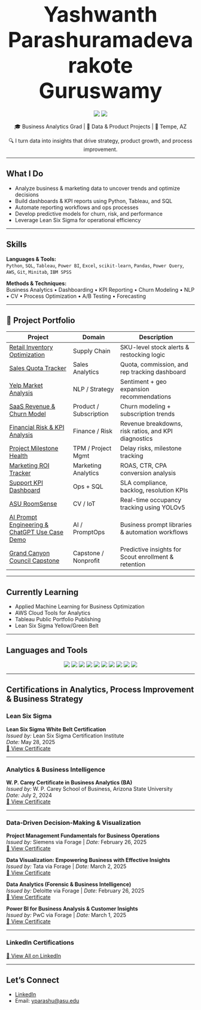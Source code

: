 <h1 align="center"> <strong style="font-size: 2em;">Yashwanth Parashuramadevarakote Guruswamy</strong></h1>

<p align="center">
  <a href="https://www.linkedin.com/in/yashwanthguruswamy/"><img src="https://img.shields.io/badge/LinkedIn-blue?logo=linkedin&style=for-the-badge" /></a>
  <a href="mailto:yparashu@asu.edu"><img src="https://img.shields.io/badge/Gmail-red?logo=gmail&style=for-the-badge" /></a>
</p>

<p align="center">🎓 Business Analytics Grad | 🧠 Data & Product Projects | 📍 Tempe, AZ</p>
<p align="center">🔍 I turn data into insights that drive strategy, product growth, and process improvement.</p>

---

##  What I Do

- Analyze business & marketing data to uncover trends and optimize decisions
- Build dashboards & KPI reports using Python, Tableau, and SQL
- Automate reporting workflows and ops processes
- Develop predictive models for churn, risk, and performance
- Leverage Lean Six Sigma for operational efficiency

---

## Skills

**Languages & Tools:**  
`Python`, `SQL`, `Tableau`, `Power BI`, `Excel`, `scikit-learn`, `Pandas`, `Power Query`, `AWS`, `Git`, `Minitab`, `IBM SPSS`

**Methods & Techniques:**  
Business Analytics • Dashboarding • KPI Reporting • Churn Modeling • NLP • CV • Process Optimization • A/B Testing • Forecasting

---

## 📁 Project Portfolio

| Project | Domain | Description |
|--------|--------|-------------|
| [Retail Inventory Optimization](https://github.com/yashwanthguruswamy/retail-inventory-optimization) | Supply Chain | SKU-level stock alerts & restocking logic |
| [Sales Quota Tracker](https://github.com/yashwanthguruswamy/sales-quota-performance-dashboard) | Sales Analytics | Quota, commission, and rep tracking dashboard |
| [Yelp Market Analysis](https://github.com/yashwanthguruswamy/Yelp-Market-Analysis-Identifying-Prime-Restaurant-Locations-Cuisines) | NLP / Strategy | Sentiment + geo expansion recommendations |
| [SaaS Revenue & Churn Model](https://github.com/yashwanthguruswamy/SaaS-Revenue-Churn-Intelligence) | Product / Subscription | Churn modeling + subscription trends |
| [Financial Risk & KPI Analysis](https://github.com/yashwanthguruswamy/financial-risk-kpi-analysis) | Finance / Risk | Revenue breakdowns, risk ratios, and KPI diagnostics |
| [Project Milestone Health](https://github.com/yashwanthguruswamy/project-milestone-health-dashboard) | TPM / Project Mgmt | Delay risks, milestone tracking |
| [Marketing ROI Tracker](https://github.com/yashwanthguruswamy/marketing-campaign-roi-tracker) | Marketing Analytics | ROAS, CTR, CPA conversion analysis |
| [Support KPI Dashboard](https://github.com/yashwanthguruswamy/customer-support-kpi-dashboard) | Ops + SQL | SLA compliance, backlog, resolution KPIs |
| [ASU RoomSense](https://github.com/yashwanthguruswamy/Asu-roomsense) | CV / IoT | Real-time occupancy tracking using YOLOv5 |
| [AI Prompt Engineering & ChatGPT Use Case Demo](https://github.com/yashwanthguruswamy/AI-Prompt-Engineering-ChatGPT-Use-Case-Demo) | AI / PromptOps | Business prompt libraries & automation workflows |
| [Grand Canyon Council Capstone](https://github.com/yashwanthguruswamy/grand-canyon-scout-analytics) | Capstone / Nonprofit | Predictive insights for Scout enrollment & retention |

---

## Currently Learning

- Applied Machine Learning for Business Optimization
- AWS Cloud Tools for Analytics
- Tableau Public Portfolio Publishing
- Lean Six Sigma Yellow/Green Belt

---

## Languages and Tools
<p align="center">
  <img src="https://img.shields.io/badge/Python-3776AB?style=for-the-badge&logo=python&logoColor=white" />
  <img src="https://img.shields.io/badge/SQL-336791?style=for-the-badge&logo=postgresql&logoColor=white" />
  <img src="https://img.shields.io/badge/Tableau-E97627?style=for-the-badge&logo=tableau&logoColor=white" />
  <img src="https://img.shields.io/badge/Excel-217346?style=for-the-badge&logo=microsoft-excel&logoColor=white" />
  <img src="https://img.shields.io/badge/Power BI-F2C811?style=for-the-badge&logo=powerbi&logoColor=black" />
  <img src="https://img.shields.io/badge/AWS-FF9900?style=for-the-badge&logo=amazonaws&logoColor=white" />
  <img src="https://img.shields.io/badge/Scikit Learn-F7931E?style=for-the-badge&logo=scikit-learn&logoColor=white" />
  <img src="https://img.shields.io/badge/Power Query-5E5E5E?style=for-the-badge&logo=microsoftpowerquery&logoColor=white" />
  <img src="https://img.shields.io/badge/Minitab-00B8F1?style=for-the-badge&logo=minitab&logoColor=white" />
  <img src="https://img.shields.io/badge/SPSS-1C1C1C?style=for-the-badge&logo=ibm&logoColor=white" />
</p>

---
## Certifications in Analytics, Process Improvement & Business Strategy

### Lean Six Sigma
**Lean Six Sigma White Belt Certification**  
*Issued by:* Lean Six Sigma Certification Institute  
*Date:* May 28, 2025  
[🔗 View Certificate](https://drive.google.com/file/d/1b3GifdEjNFVevmyrAOawYzjU_c5Z9jti/view?usp=drive_link)

---

### Analytics & Business Intelligence
**W. P. Carey Certificate in Business Analytics (BA)**  
*Issued by:* W. P. Carey School of Business, Arizona State University  
*Date:* July 2, 2024  
[🔗 View Certificate](https://drive.google.com/file/d/1LUqvvUo25GpI7mBwykZLiRitAxmvQ5gJ/view?usp=drive_link)

---

### Data-Driven Decision-Making & Visualization
**Project Management Fundamentals for Business Operations**  
*Issued by:* Siemens via Forage | *Date:* February 26, 2025  
[🔗 View Certificate](https://forage-uploads-prod.s3.amazonaws.com/completion-certificates/YtWaumzWHmKiqP63y/zSefEeEKvojiQqiaH_YtWaumzWHmKiqP63y_4wedH2reA8dXmXFjS_1740599261710_completion_certificate.pdf)

**Data Visualization: Empowering Business with Effective Insights**  
*Issued by:* Tata via Forage | *Date:* March 2, 2025  
[🔗 View Certificate](https://forage-uploads-prod.s3.amazonaws.com/completion-certificates/ifobHAoMjQs9s6bKS/MyXvBcppsW2FkNYCX_ifobHAoMjQs9s6bKS_4wedH2reA8dXmXFjS_1740948703016_completion_certificate.pdf)

**Data Analytics (Forensic & Business Intelligence)**  
*Issued by:* Deloitte via Forage | *Date:* February 26, 2025  
[🔗 View Certificate](https://forage-uploads-prod.s3.amazonaws.com/completion-certificates/9PBTqmSxAf6zZTseP/io9DzWKe3PTsiS6GG_9PBTqmSxAf6zZTseP_4wedH2reA8dXmXFjS_1740540539939_completion_certificate.pdf)

**Power BI for Business Analysis & Customer Insights**  
*Issued by:* PwC via Forage | *Date:* March 1, 2025  
[🔗 View Certificate](https://forage-uploads-prod.s3.amazonaws.com/completion-certificates/4sLyCPgmsy8DA6Dh3/a87GpgE6tiku7q3gu_4sLyCPgmsy8DA6Dh3_4wedH2reA8dXmXFjS_1740792644376_completion_certificate.pdf)

---

### LinkedIn Certifications  
[📎 View All on LinkedIn](https://www.linkedin.com/in/yashwanth-guruswamy/details/certifications/)


---

## Let’s Connect

- [LinkedIn](https://www.linkedin.com/in/yashwanthguruswamy/)
- Email: yparashu@asu.edu
